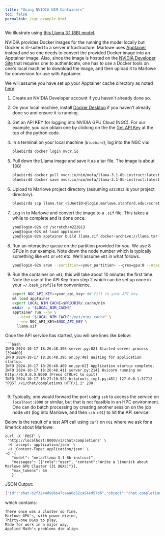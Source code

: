 ```yaml
---
title: "Using NVIDIA NIM Containers"
toc: false
permalink: /ngc_example.html
---
```



We illustrate using [this
Llama 3.1 (8B) model](https://build.nvidia.com/meta/llama-3_1-8b-instruct?snippet_tab=Docker). 

NVIDIA provides Docker images for the running the model locally but Docker is ill-suited to a server infrastructure. Marlowe uses [Apptainer](http://docs.marlowe.stanford.edu/software/apptainer/) instead and so one needs to convert the provided Docker image into an Apptainer image. Also, since the image is hosted on the [NVIDIA Developer Site](https://build.nvidia.com/explore/discover) that requires one to authenticate,  one has to use a Docker tools on one's local machine to download the image, and then upload it to Marlowe for conversion for use with Apptainer. 

We will assume you have set up your Apptainer cache directory as noted [here](http://docs.marlowe.stanford.edu/software/apptainer/).

1. Create an NVIDIA Developer account if you haven't already done so.

2. On your local machine, install [Docker Desktop](https://www.docker.com/) if you haven't already done so and ensure it is running.

3. Get an API KEY for logging into NVIDIA GPU Cloud (NGC). For our example, you can obtain one by clicking on the the [Get API Key](https://build.nvidia.com/meta/llama-3_1-8b-instruct?snippet_tab=Python) at the top of the python code.

4. In a terminal on  your local machine (`bluebird`), log into the NGC via:

    ```bash
    bluebird$ docker login nvcr.io
    ```

5. Pull down the Llama image and save it as a tar file. The image is about 13G!

    ```bash
    bluebird$ docker pull nvcr.io/nim/meta/llama-3.1-8b-instruct:latest
    bluebird$ docker save nvcr.io/nim/meta/llama-3.1-8b-instruct:latest -o llama.tar
    ```

6. Upload to Marlowe project directory (assuming `m223813` is your project directory). 

    ```bash
    bluebird$ scp llama.tar <SUnetID>@login.marlowe.stanford.edu:/scratch/m223813
    ```

7. Log in to Marlowe and convert the image to a `.sif` file. This takes a while to complete and is done once. 

    ```bash
    you@login-02$ cd /scratch/m223813
    you@login-02$ ml load apptainer
    you@login-02$ apptainer build llama.sif docker-archive://llama.tar
    ```

8. Run an interactive queue on the partition provided for you. We use 8 GPUs in our example. Note down the node number which is typically something like `n01` or `n02` etc. We'll assume `n01` in what follows.

    ```bash
    you@login-02$ srun --partition=<your_partition> --gres=gpu:8 --ntasks=1 --time=1:00:00 --pty /bin/bash
    ```

9. Run the container on `n01`; this will take about 10 minutes the first time. Note the use of the API Key from step 2 which can be set up once in your `~/.bash_profile` for convenience. 

    ```bash
    export NGC_API_KEY=<your_api_key> ## fill in your API key
    ml load apptainer
    export LOCAL_NIM_CACHE=$PROJDIR/.cache/nim
    mkdir -p "$LOCAL_NIM_CACHE"
    apptainer run --nv \
      --bind "$LOCAL_NIM_CACHE:/opt/nim/.cache" \
      --env NGC_API_KEY=$NGC_API_KEY \
      llama.sif
    ```
  Once the API service has started, you will see lines like below:

    ```bash
    INFO 2024-10-17 18:26:48.395 server.py:82] Started server process [394400]
    INFO 2024-10-17 18:26:48.395 on.py:48] Waiting for application startup.
    INFO 2024-10-17 18:26:48.409 on.py:62] Application startup complete.
    INFO 2024-10-17 18:26:48.411 server.py:214] Uvicorn running on http://0.0.0.0:8000 (Press CTRL+C to quit)
    INFO 2024-10-17 18:27:10.522 httptools_impl.py:481] 127.0.0.1:37712 - "POST /v1/chat/completions HTTP/1.1" 200
    ```
   
9. Typically, one would forward the port using `ssh` to access the service on `localhost:8000` or similar, but that is not feasible in an HPC environment. One can do batch processing by creating another session on the job node `n01` (log into Marlowe, and then `ssh n01`) to hit the API service. 

Below is the result of a  test API call using `curl` on `n01` where we ask for a limerick about Marlowe:

    curl -X 'POST' \
     'http://localhost:8000/v1/chat/completions' \
     -H 'accept: application/json' \
     -H 'Content-Type: application/json' \
    -d '{
       "model": "meta/llama-3.1-8b-instruct",
       "messages": [{"role":"user", "content":"Write a limerick about Marlowe GPU Cluster (31 DGXs)"}],
       "max_tokens": 64
       }'

   JSON Output:

```bash
{"id":"chat-b2f3244d98b647caaa0d32ca54ed57db","object":"chat.completion","created":1729214830,"model":"meta/llama-3.1-8b-instruct","choices":[{"index":0,"message":{"role":"assistant","content":"There once was a cluster so fine,\nMarlowe GPU's, with power divine,\nThirty-one DGXs to play,\n Made for work in a major way,\nApplied Math's problems did align."},"logprobs":null,"finish_reason":"stop","stop_reason":null}],"usage":{"prompt_tokens":28,"total_tokens":69,"completion_tokens":41}}
```

which contains:

```
There once was a cluster so fine,
Marlowe GPU's, with power divine,
Thirty-one DGXs to play,
Made for work in a major way,
Applied Math's problems did align.
```
